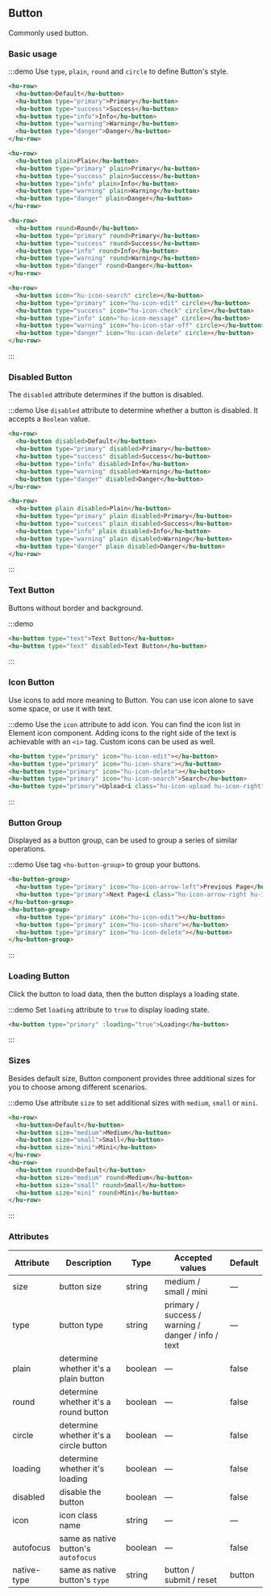 ## Button

Commonly used button.

### Basic usage

:::demo Use `type`, `plain`, `round` and `circle` to define Button's style.

```html
<hu-row>
  <hu-button>Default</hu-button>
  <hu-button type="primary">Primary</hu-button>
  <hu-button type="success">Success</hu-button>
  <hu-button type="info">Info</hu-button>
  <hu-button type="warning">Warning</hu-button>
  <hu-button type="danger">Danger</hu-button>
</hu-row>

<hu-row>
  <hu-button plain>Plain</hu-button>
  <hu-button type="primary" plain>Primary</hu-button>
  <hu-button type="success" plain>Success</hu-button>
  <hu-button type="info" plain>Info</hu-button>
  <hu-button type="warning" plain>Warning</hu-button>
  <hu-button type="danger" plain>Danger</hu-button>
</hu-row>

<hu-row>
  <hu-button round>Round</hu-button>
  <hu-button type="primary" round>Primary</hu-button>
  <hu-button type="success" round>Success</hu-button>
  <hu-button type="info" round>Info</hu-button>
  <hu-button type="warning" round>Warning</hu-button>
  <hu-button type="danger" round>Danger</hu-button>
</hu-row>

<hu-row>
  <hu-button icon="hu-icon-search" circle></hu-button>
  <hu-button type="primary" icon="hu-icon-edit" circle></hu-button>
  <hu-button type="success" icon="hu-icon-check" circle></hu-button>
  <hu-button type="info" icon="hu-icon-message" circle></hu-button>
  <hu-button type="warning" icon="hu-icon-star-off" circle></hu-button>
  <hu-button type="danger" icon="hu-icon-delete" circle></hu-button>
</hu-row>
```
:::

### Disabled Button

The `disabled` attribute determines if the button is disabled.

:::demo Use `disabled` attribute to determine whether a button is disabled. It accepts a `Boolean` value.

```html
<hu-row>
  <hu-button disabled>Default</hu-button>
  <hu-button type="primary" disabled>Primary</hu-button>
  <hu-button type="success" disabled>Success</hu-button>
  <hu-button type="info" disabled>Info</hu-button>
  <hu-button type="warning" disabled>Warning</hu-button>
  <hu-button type="danger" disabled>Danger</hu-button>
</hu-row>

<hu-row>
  <hu-button plain disabled>Plain</hu-button>
  <hu-button type="primary" plain disabled>Primary</hu-button>
  <hu-button type="success" plain disabled>Success</hu-button>
  <hu-button type="info" plain disabled>Info</hu-button>
  <hu-button type="warning" plain disabled>Warning</hu-button>
  <hu-button type="danger" plain disabled>Danger</hu-button>
</hu-row>
```
:::

### Text Button

Buttons without border and background.

:::demo
```html
<hu-button type="text">Text Button</hu-button>
<hu-button type="text" disabled>Text Button</hu-button>
```
:::

### Icon Button

Use icons to add more meaning to Button. You can use icon alone to save some space, or use it with text.

:::demo Use the `icon` attribute to add icon. You can find the icon list in Element icon component. Adding icons to the right side of the text is achievable with an `<i>` tag. Custom icons can be used as well.

```html
<hu-button type="primary" icon="hu-icon-edit"></hu-button>
<hu-button type="primary" icon="hu-icon-share"></hu-button>
<hu-button type="primary" icon="hu-icon-delete"></hu-button>
<hu-button type="primary" icon="hu-icon-search">Search</hu-button>
<hu-button type="primary">Upload<i class="hu-icon-upload hu-icon-right"></i></hu-button>
```
:::

### Button Group

Displayed as a button group, can be used to group a series of similar operations.

:::demo Use tag `<hu-button-group>` to group your buttons.

```html
<hu-button-group>
  <hu-button type="primary" icon="hu-icon-arrow-left">Previous Page</hu-button>
  <hu-button type="primary">Next Page<i class="hu-icon-arrow-right hu-icon-right"></i></hu-button>
</hu-button-group>
<hu-button-group>
  <hu-button type="primary" icon="hu-icon-edit"></hu-button>
  <hu-button type="primary" icon="hu-icon-share"></hu-button>
  <hu-button type="primary" icon="hu-icon-delete"></hu-button>
</hu-button-group>
```
:::

### Loading Button

Click the button to load data, then the button displays a loading state.

:::demo Set `loading` attribute to `true` to display loading state.

```html
<hu-button type="primary" :loading="true">Loading</hu-button>
```
:::

### Sizes

Besides default size, Button component provides three additional sizes for you to choose among different scenarios.

:::demo Use attribute `size` to set additional sizes with `medium`, `small` or `mini`.

```html
<hu-row>
  <hu-button>Default</hu-button>
  <hu-button size="medium">Medium</hu-button>
  <hu-button size="small">Small</hu-button>
  <hu-button size="mini">Mini</hu-button>
</hu-row>
<hu-row>
  <hu-button round>Default</hu-button>
  <hu-button size="medium" round>Medium</hu-button>
  <hu-button size="small" round>Small</hu-button>
  <hu-button size="mini" round>Mini</hu-button>
</hu-row>
```
:::

### Attributes
| Attribute      | Description    | Type      | Accepted values       | Default   |
|---------- |-------- |---------- |-------------  |-------- |
| size     | button size   | string  |   medium / small / mini            |    —     |
| type     | button type   | string    |   primary / success / warning / danger / info / text |     —    |
| plain     | determine whether it's a plain button   | boolean    | — | false   |
| round     | determine whether it's a round button   | boolean    | — | false   |
| circle     | determine whether it's a circle button   | boolean    | — | false   |
| loading   | determine whether it's loading   | boolean    | — | false   |
| disabled  | disable the button    | boolean   | —   | false   |
| icon  | icon class name | string   |  —  |  —  |
| autofocus  | same as native button's `autofocus` | boolean   |  —  |  false  |
| native-type | same as native button's `type` | string | button / submit / reset | button |
